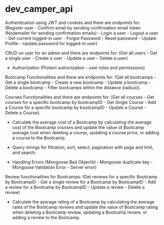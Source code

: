 # dev_camper_api

Authentication using JWT and cookies and there are endpoints for: 
(Register user - Confirm email by sending confirmation email token (Nodemailer for sending confirmation emails) - 
Login a user - Logout a user - Get current logged-in user - Forgot Password - Reset password - Update Profile - Update password for logged-in user)

CRUD on user for an admin and there are endpoints for:
(Get all users - Get a single user - Create a user - Update a user - Delete a user)

- Authorization (Protect authorization - user roles and permissions)

Bootcamp Functionalities and there are endpoints for:
(Get all bootcamps - Get a single bootcamp - Create a new bootcamp - Update a bootcamp - Delete a bootcamp - Filter bootcamps within the distance (radius)).

Courses Functionalities and there are endpoints for:
(Get all courses - Get courses for a specific bootcamp by bootcampID - Get Single Course - Add a Course for a specific bootcamp by bootcampID - Update a Course - Delete a Course).

- Calculate the average cost of a Bootcamp by calculating the average cost of the Bootcamp courses and update the value of Bootcamp average cost when deleting a course, updating a course price, or adding a course to the Bootcamp.

- Query strings for filtration, sort, select, pagination with page and limit, and search.

- Handling Errors (Mongoose Bad ObjectId - Mongoose duplicate key - Mongoose Validation Error - Server error)

Review functionalities for Bootcamps:
(Get reviews for a specific Bootcamp by BootcampID - Get a single review for a Bootcamp by BootcampID - Add a review for a Bootcamp by BootcampID - Update a review - Delete a review)
- Calculate the average rating of a Bootcamp by calculating the average rates of the Bootcamp reviews and update the value of Bootcamp rating when deleting a Bootcamp review, updating a Bootcamp review, or adding a review to the Bootcamp.

